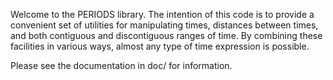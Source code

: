 Welcome to the PERIODS library.  The intention of this code is to provide a
convenient set of utilities for manipulating times, distances between times,
and both contiguous and discontiguous ranges of time.  By combining these
facilities in various ways, almost any type of time expression is possible.

Please see the documentation in doc/ for information.
